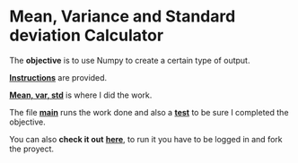 # Mean, Variance and Standard deviation Calculator

The **objective** is to use Numpy to create a certain type of output.

[**Instructions**](https://github.com/LautaroOchotorena/Data-Analysis-with-Python-Freecodecamp/blob/main/Mean%2C%20Variance%20and%20Standard%20deviation%20Calculator/Instructions.md) are provided.

[**Mean, var, std**](https://github.com/LautaroOchotorena/Data-Analysis-with-Python-Freecodecamp/tree/main/Mean%2C%20Variance%20and%20Standard%20deviation%20Calculator#:~:text=last%20year-,mean_var_std,-.py) is where I did the work.

The file [**main**](https://github.com/LautaroOchotorena/Data-Analysis-with-Python-Freecodecamp/blob/main/Mean%2C%20Variance%20and%20Standard%20deviation%20Calculator/main.py) runs the work done and also a [**test**](https://github.com/LautaroOchotorena/Data-Analysis-with-Python-Freecodecamp/blob/main/Mean%2C%20Variance%20and%20Standard%20deviation%20Calculator/test_module.py) to be sure I completed the objective.

You can also **check it out** [**here**](https://replit.com/@LautaroOchotore/Mean-Variance-and-Standard-deviation-Calculator), to run it you have to be logged in and fork the proyect.
